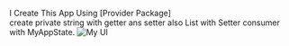 I Create This App Using [Provider Package]  
create private string  with getter ans setter also List with Setter
consumer with MyAppState.
 ![My UI](https://drive.google.com/file/d/1cYubDqrJt94rBFf1FGuRNx_Th1HlwqHC/view "My Image")